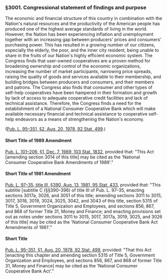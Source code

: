 ### §3001. Congressional statement of findings and purpose ###

The economic and financial structure of this country in combination with the Nation's natural resources and the productivity of the American people has produced one of the highest average standards of living in the world. However, the Nation has been experiencing inflation and unemployment together with an increasing gap between producers' prices and consumers' purchasing power. This has resulted in a growing number of our citizens, especially the elderly, the poor, and the inner city resident, being unable to share in the fruits of our Nation's highly efficient economic system. The Congress finds that user-owned cooperatives are a proven method for broadening ownership and control of the economic organizations, increasing the number of market participants, narrowing price spreads, raising the quality of goods and services available to their membership, and building bridges between producers and consumers, and their members and patrons. The Congress also finds that consumer and other types of self-help cooperatives have been hampered in their formation and growth by lack of access to adequate cooperative credit facilities and lack of technical assistance. Therefore, the Congress finds a need for the establishment of a National Consumer Cooperative Bank which will make available necessary financial and technical assistance to cooperative self-help endeavors as a means of strengthening the Nation's economy.

([Pub. L. 95–351, §2, Aug. 20, 1978, 92 Stat. 499](/statviewer.htm?volume=92&page=499).)

#### Short Title of 1989 Amendment ####

[Pub. L. 101–206, §1, Dec. 7, 1989, 103 Stat. 1832](/statviewer.htm?volume=103&page=1832), provided that: "This Act [amending section 3014 of this title] may be cited as the 'National Consumer Cooperative Bank Amendments of 1989'."

#### Short Title of 1981 Amendment ####

[Pub. L. 97–35, title III, §390, Aug. 13, 1981, 95 Stat. 433](/statviewer.htm?volume=95&page=433), provided that: "This subtitle [subtitle C (§§390–396) of title III of Pub. L. 97–35, enacting sections 3017a, 3026, and 3051 of this title; amending sections 3011 to 3015, 3017, 3018, 3019, 3024, 3025, 3042, and 3043 of this title, section 5315 of Title 5, Government Organization and Employees, and sections 856, 867, and 868 of former Title 31, Money and Finance; and enacting provisions set out as notes under sections 3011 to 3015, 3017, 3017a, 3019, 3025, and 3026 of this title] may be cited as the 'National Consumer Cooperative Bank Act Amendments of 1981'."

#### Short Title ####

[Pub. L. 95–351, §1, Aug. 20, 1978, 92 Stat. 499](/statviewer.htm?volume=92&page=499), provided: "That this Act [enacting this chapter and amending section 5315 of Title 5, Government Organization and Employees, and sections 856, 867, and 868 of former Title 31, Money and Finance] may be cited as the 'National Consumer Cooperative Bank Act'."